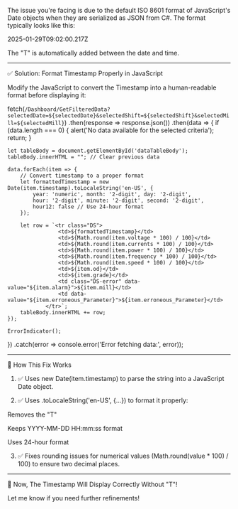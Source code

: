 The issue you're facing is due to the default ISO 8601 format of JavaScript's Date objects when they are serialized as JSON from C#. The format typically looks like this:

2025-01-29T09:02:00.217Z

The "T" is automatically added between the date and time.


---

✅ Solution: Format Timestamp Properly in JavaScript

Modify the JavaScript to convert the Timestamp into a human-readable format before displaying it:

fetch(`/Dashboard/GetFilteredData?selectedDate=${selectedDate}&selectedShift=${selectedShift}&selectedMill=${selectedMill}`)
.then(response => response.json())
.then(data => {
    if (data.length === 0) {
        alert('No data available for the selected criteria');
        return;
    }

    let tableBody = document.getElementById('dataTableBody');
    tableBody.innerHTML = ""; // Clear previous data

    data.forEach(item => {
        // Convert timestamp to a proper format
        let formattedTimestamp = new Date(item.timestamp).toLocaleString('en-US', {
            year: 'numeric', month: '2-digit', day: '2-digit',
            hour: '2-digit', minute: '2-digit', second: '2-digit',
            hour12: false // Use 24-hour format
        });

        let row = `<tr class="DS">
                    <td>${formattedTimestamp}</td>
                    <td>${Math.round(item.voltage * 100) / 100}</td>
                    <td>${Math.round(item.currents * 100) / 100}</td>
                    <td>${Math.round(item.power * 100) / 100}</td>
                    <td>${Math.round(item.frequency * 100) / 100}</td>
                    <td>${Math.round(item.speed * 100) / 100}</td>
                    <td>${item.od}</td>
                    <td>${item.grade}</td>
                    <td class="DS-error" data-value="${item.alarm}">${item.mill}</td>
                    <td data-value="${item.erroneous_Parameter}">${item.erroneous_Parameter}</td>
                </tr>`;
        tableBody.innerHTML += row;
    });

    ErrorIndicator();
})
.catch(error => console.error('Error fetching data:', error));


---

🔹 How This Fix Works

1. ✅ Uses new Date(item.timestamp) to parse the string into a JavaScript Date object.


2. ✅ Uses .toLocaleString('en-US', {...}) to format it properly:

Removes the "T"

Keeps YYYY-MM-DD HH:mm:ss format

Uses 24-hour format



3. ✅ Fixes rounding issues for numerical values (Math.round(value * 100) / 100) to ensure two decimal places.




---

🚀 Now, The Timestamp Will Display Correctly Without "T"!

Let me know if you need further refinements!

